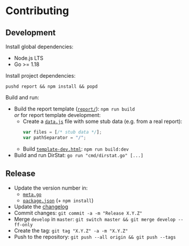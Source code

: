 # Contributing

## Development

Install global dependencies:

- Node.js LTS
- Go >= 1.18

Install project dependencies:

```shell
pushd report && npm install && popd
```

Build and run:

- Build the report template ([`report/`](./report)): `npm run build`
  <br>_or_ for report template development:
  - Create a [`data.js`](./report/src/scripts/data.js) file with some stub data
    (e.g. from a real report):
    ```js
    var files = [/* stub data */];
    var pathSeparator = "/";
    ```
  - Build [`template-dev.html`](./internal/report/template-dev.html):
    `npm run build:dev`
- Build and run DirStat: `go run "cmd/dirstat.go" [...]`

## Release

- Update the version number in:
  - [`meta.go`](./internal/meta/meta.go)
  - [`package.json`](./report/package.json) (+ `npm install`)
- Update the [changelog](./CHANGELOG.md)
- Commit changes: `git commit -a -m "Release X.Y.Z"`
- Merge `develop` in `master`: `git switch master && git merge develop --ff-only`
- Create the tag: `git tag "X.Y.Z" -a -m "X.Y.Z"`
- Push to the repository: `git push --all origin && git push --tags`
